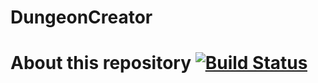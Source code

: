 # DungeonCreator

# About this repository [![Build Status](https://travis-ci.com/AscendingGames/DungeonCreator.svg?branch=development)](https://travis-ci.com/AscendingGames/DungeonCreator)
